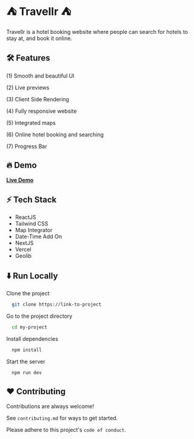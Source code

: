 
# ⛺ Travellr ⛺

Travellr is a hotel booking website where people can search for hotels to stay at, and book it online.
## 🛠️ Features

(1) Smooth and beautiful UI

(2) Live previews

(3) Client Side Rendering

(4) Fully responsive website

(5) Integrated maps

(6) Online hotel booking and searching

(7) Progress Bar


## 🔥 Demo

**[Live Demo](https://travellr.vercel.app/)**


## ⚡ Tech Stack

- ReactJS
- Tailwind CSS
- Map Integrator
- Date-Time Add On
- NextJS
- Vercel
- Geolib


## ⬇️ Run Locally

Clone the project

```bash
  git clone https://link-to-project
```

Go to the project directory

```bash
  cd my-project
```

Install dependencies

```bash
  npm install
```

Start the server

```bash
  npm run dev
```


## ❤️ Contributing

Contributions are always welcome!

See `contributing.md` for ways to get started.

Please adhere to this project's `code of conduct`.

